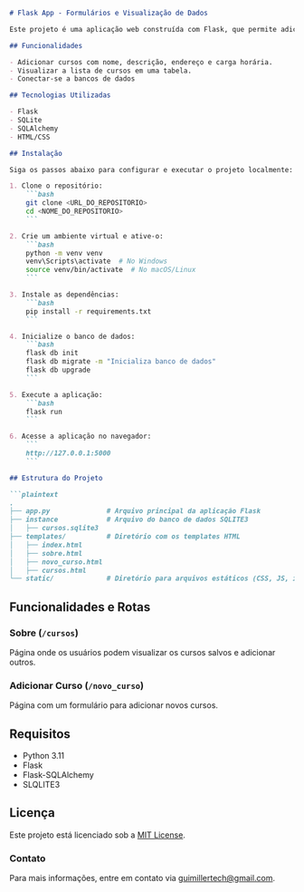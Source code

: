 

```markdown
# Flask App - Formulários e Visualização de Dados

Este projeto é uma aplicação web construída com Flask, que permite adicionar cursos através de formulários e visualizar os dados em uma tabela. Ele utiliza SQLite como banco de dados.

## Funcionalidades

- Adicionar cursos com nome, descrição, endereço e carga horária.
- Visualizar a lista de cursos em uma tabela.
- Conectar-se a bancos de dados

## Tecnologias Utilizadas

- Flask
- SQLite
- SQLAlchemy
- HTML/CSS

## Instalação

Siga os passos abaixo para configurar e executar o projeto localmente:

1. Clone o repositório:
    ```bash
    git clone <URL_DO_REPOSITORIO>
    cd <NOME_DO_REPOSITORIO>
    ```

2. Crie um ambiente virtual e ative-o:
    ```bash
    python -m venv venv
    venv\Scripts\activate  # No Windows
    source venv/bin/activate  # No macOS/Linux
    ```

3. Instale as dependências:
    ```bash
    pip install -r requirements.txt
    ```

4. Inicialize o banco de dados:
    ```bash
    flask db init
    flask db migrate -m "Inicializa banco de dados"
    flask db upgrade
    ```

5. Execute a aplicação:
    ```bash
    flask run
    ```

6. Acesse a aplicação no navegador:
    ```
    http://127.0.0.1:5000
    ```

## Estrutura do Projeto

```plaintext
.
├── app.py              # Arquivo principal da aplicação Flask
├── instance            # Arquivo do banco de dados SQLITE3
│   ├── cursos.sqlite3
├── templates/          # Diretório com os templates HTML
│   ├── index.html
│   ├── sobre.html
│   ├── novo_curso.html
│   ├── cursos.html
└── static/             # Diretório para arquivos estáticos (CSS, JS, imagens)
```

## Funcionalidades e Rotas

### Sobre (`/cursos`)

Página onde os usuários podem visualizar os cursos salvos e adicionar outros.

### Adicionar Curso (`/novo_curso`)

Página com um formulário para adicionar novos cursos.

## Requisitos

- Python 3.11
- Flask
- Flask-SQLAlchemy
- SLQLITE3

## Licença

Este projeto está licenciado sob a [MIT License](LICENSE).


### Contato

Para mais informações, entre em contato via [guimillertech@gmail.com](mailto:guimiller@gmail.com).

```

